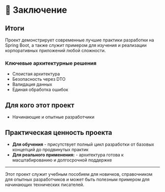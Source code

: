 # 🎯 Заключение

## Итоги 
Проект демонстрирует современные лучшие практики разработки на Spring Boot, а также служит примером для изучения 
и реализации корпоративных приложений любой сложности.

### Ключевые архитектурные решения

* Слоистая архитектура
* Безопасность через DTO
* Валидация данных
* Единая обработка ошибок

## Для кого этот проект

* Начинающие и опытные разработчики

## Практическая ценность проекта

* **Для обучения** - присутствует полный цикл разработки от базовых концепций до продвинутых практик
* **Для реального применения:** - архитектура готова к масштабированию и долгосрочной поддержке

<hr>

Этот проект служит учебным пособием для новичков, справочником для опытных разработчиков
и может быть полезным примером для начинающих технических писателей.